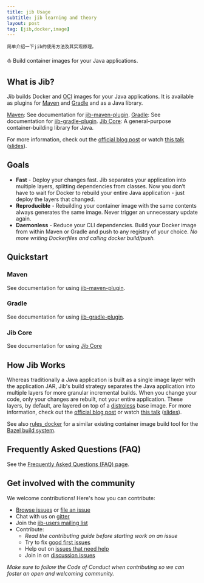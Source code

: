 ```yaml
---
title: jib Usage
subtitle: jib learning and theory
layout: post
tag: [jib,docker,image]
---
```


 	简单介绍一下jib的使用方法及其实现原理。

:sailboat: Build container images for your Java applications.

## What is Jib?

Jib builds Docker and [OCI](https://github.com/opencontainers/image-spec) images for your Java applications. It is available as plugins for [Maven](https://github.com/SongYintao/jib/blob/master/jib-maven-plugin) and [Gradle](https://github.com/SongYintao/jib/blob/master/jib-gradle-plugin) and as a Java library.

[Maven](https://maven.apache.org/): See documentation for [jib-maven-plugin](https://github.com/SongYintao/jib/blob/master/jib-maven-plugin).
[Gradle](https://gradle.org/): See documentation for [jib-gradle-plugin](https://github.com/SongYintao/jib/blob/master/jib-gradle-plugin).
[Jib Core](https://github.com/SongYintao/jib/blob/master/jib-core): A general-purpose container-building library for Java.

For more information, check out the [official blog post](https://cloudplatform.googleblog.com/2018/07/introducing-jib-build-java-docker-images-better.html) or watch [this talk](https://www.youtube.com/watch?v=H6gR_Cv4yWI) ([slides](https://speakerdeck.com/coollog/build-containers-faster-with-jib-a-google-image-build-tool-for-java-applications)).

## Goals

- **Fast** - Deploy your changes fast. Jib separates your application into multiple layers, splitting dependencies from classes. Now you don’t have to wait for Docker to rebuild your entire Java application - just deploy the layers that changed.
- **Reproducible** - Rebuilding your container image with the same contents always generates the same image. Never trigger an unnecessary update again.
- **Daemonless** - Reduce your CLI dependencies. Build your Docker image from within Maven or Gradle and push to any registry of your choice. *No more writing Dockerfiles and calling docker build/push.*

## Quickstart

### Maven

See documentation for using [jib-maven-plugin](https://github.com/SongYintao/jib/blob/master/jib-maven-plugin#quickstart).

### Gradle

See documentation for using [jib-gradle-plugin](https://github.com/SongYintao/jib/blob/master/jib-gradle-plugin#quickstart).

### Jib Core

See documentation for using [Jib Core](https://github.com/SongYintao/jib/blob/master/jib-core#adding-jib-core-to-your-build)

## How Jib Works

Whereas traditionally a Java application is built as a single image layer with the application JAR, Jib's build strategy separates the Java application into multiple layers for more granular incremental builds. When you change your code, only your changes are rebuilt, not your entire application. These layers, by default, are layered on top of a [distroless](https://github.com/GoogleCloudPlatform/distroless) base image. For more information, check out the [official blog post](https://cloudplatform.googleblog.com/2018/07/introducing-jib-build-java-docker-images-better.html) or watch [this talk](https://www.youtube.com/watch?v=H6gR_Cv4yWI) ([slides](https://speakerdeck.com/coollog/build-containers-faster-with-jib-a-google-image-build-tool-for-java-applications)).

See also [rules_docker](https://github.com/bazelbuild/rules_docker) for a similar existing container image build tool for the [Bazel build system](https://github.com/bazelbuild/bazel).

## Frequently Asked Questions (FAQ)

See the [Frequently Asked Questions (FAQ) page](https://github.com/SongYintao/jib/blob/master/docs/faq.md).

## Get involved with the community

We welcome contributions! Here's how you can contribute:

- [Browse issues](https://github.com/GoogleContainerTools/jib/issues) or [file an issue](https://github.com/GoogleContainerTools/jib/issues/new)
- Chat with us on [gitter](https://gitter.im/google/jib)
- Join the [jib-users mailing list](https://groups.google.com/forum/#!forum/jib-users)
- Contribute:
  - *Read the contributing guide before starting work on an issue*
  - Try to fix [good first issues](https://github.com/GoogleContainerTools/jib/labels/good%20first%20issue)
  - Help out on [issues that need help](https://github.com/GoogleContainerTools/jib/labels/help%20wanted)
  - Join in on [discussion issues](https://github.com/GoogleContainerTools/jib/labels/discuss)

*Make sure to follow the Code of Conduct when contributing so we can foster an open and welcoming community.*